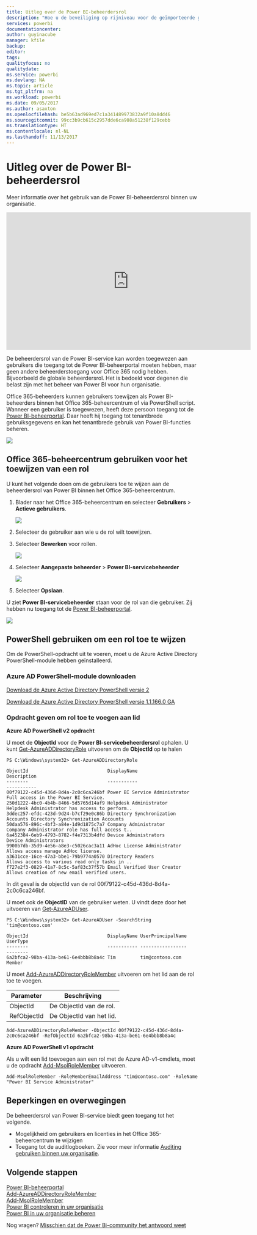 ```yaml
---
title: Uitleg over de Power BI-beheerdersrol
description: "Hoe u de beveiliging op rijniveau voor de geïmporteerde gegevenssets en DirectQuery configureert in de Power BI-service."
services: powerbi
documentationcenter: 
author: guyinacube
manager: kfile
backup: 
editor: 
tags: 
qualityfocus: no
qualitydate: 
ms.service: powerbi
ms.devlang: NA
ms.topic: article
ms.tgt_pltfrm: na
ms.workload: powerbi
ms.date: 09/05/2017
ms.author: asaxton
ms.openlocfilehash: be5b63ad969ed7c1a341489973832a9f10a8dd46
ms.sourcegitcommit: 99cc3b9cb615c2957dde6ca908a51238f129cebb
ms.translationtype: HT
ms.contentlocale: nl-NL
ms.lasthandoff: 11/13/2017
---
```

# <a name="understanding-the-power-bi-admin-role"></a>Uitleg over de Power BI-beheerdersrol
Meer informatie over het gebruik van de Power BI-beheerdersrol binnen uw organisatie.

<iframe width="640" height="360" src="https://www.youtube.com/embed/PQRbdJgEm3k?showinfo=0" frameborder="0" allowfullscreen></iframe>

De beheerdersrol van de Power BI-service kan worden toegewezen aan gebruikers die toegang tot de Power BI-beheerportal moeten hebben, maar geen andere beheerderstoegang voor Office 365 nodig hebben. Bijvoorbeeld de globale beheerdersrol. Het is bedoeld voor degenen die belast zijn met het beheer van Power BI voor hun organisatie.

Office 365-beheerders kunnen gebruikers toewijzen als Power BI-beheerders binnen het Office 365-beheercentrum of via PowerShell script. Wanneer een gebruiker is toegewezen, heeft deze persoon toegang tot de [Power BI-beheerportal](service-admin-portal.md). Daar heeft hij toegang tot tenantbrede gebruiksgegevens en kan het tenantbrede gebruik van Power BI-functies beheren.

![](media/service-admin-role/powerbi-admin-portal.png)

## <a name="using-the-office-365-admin-center-to-assign-a-role"></a>Office 365-beheercentrum gebruiken voor het toewijzen van een rol
U kunt het volgende doen om de gebruikers toe te wijzen aan de beheerdersrol van Power BI binnen het Office 365-beheercentrum.

1. Blader naar het Office 365-beheercentrum en selecteer **Gebruikers** > **Actieve gebruikers**.
   
    ![](media/service-admin-role/powerbi-admin-users.png)
2. Selecteer de gebruiker aan wie u de rol wilt toewijzen.
3. Selecteer **Bewerken** voor rollen.
   
    ![](media/service-admin-role/powerbi-admin-edit-roles.png)
4. Selecteer **Aangepaste beheerder** > **Power BI-servicebeheerder**
   
    ![](media/service-admin-role/powerbi-admin-role.png)
5. Selecteer **Opslaan**.

U ziet **Power BI-servicebeheerder** staan voor de rol van die gebruiker. Zij hebben nu toegang tot de [Power BI-beheerportal](service-admin-portal.md).

![](media/service-admin-role/powerbi-admin-role-set.png)

## <a name="using-powershell-to-assign-a-role"></a>PowerShell gebruiken om een rol toe te wijzen
Om de PowerShell-opdracht uit te voeren, moet u de Azure Active Directory PowerShell-module hebben geïnstalleerd.

### <a name="download-azure-ad-powershell-module"></a>Azure AD PowerShell-module downloaden
[Download de Azure Active Directory PowerShell versie 2](https://github.com/Azure/azure-docs-powershell-azuread/blob/master/Azure%20AD%20Cmdlets/AzureAD/index.md)

[Download de Azure Active Directory PowerShell versie 1.1.166.0 GA](http://connect.microsoft.com/site1164/Downloads/DownloadDetails.aspx?DownloadID=59185)

### <a name="command-to-add-role-to-member"></a>Opdracht geven om rol toe te voegen aan lid
**Azure AD PowerShell v2 opdracht**

U moet de **ObjectId** voor de **Power BI-servicebeheerdersrol** ophalen. U kunt [Get-AzureADDirectoryRole](https://docs.microsoft.com/powershell/azuread/v2/get-azureaddirectoryrole) uitvoeren om de **ObjectId** op te halen

```
PS C:\Windows\system32> Get-AzureADDirectoryRole

ObjectId                             DisplayName                        Description
--------                             -----------                        -----------
00f79122-c45d-436d-8d4a-2c0c6ca246bf Power BI Service Administrator     Full access in the Power BI Service.
250d1222-4bc0-4b4b-8466-5d5765d14af9 Helpdesk Administrator             Helpdesk Administrator has access to perform..
3ddec257-efdc-423d-9d24-b7cf29e0c86b Directory Synchronization Accounts Directory Synchronization Accounts
50daa576-896c-4bf3-a84e-1d9d1875c7a7 Company Administrator              Company Administrator role has full access t..
6a452384-6eb9-4793-8782-f4e7313b4dfd Device Administrators              Device Administrators
9900b7db-35d9-4e56-a8e3-c5026cac3a11 AdHoc License Administrator        Allows access manage AdHoc license.
a3631cce-16ce-47a3-bbe1-79b9774a0570 Directory Readers                  Allows access to various read only tasks in ..
f727e2f3-0829-41a7-8c5c-5af83c37f57b Email Verified User Creator        Allows creation of new email verified users.
```

In dit geval is de objectId van de rol 00f79122-c45d-436d-8d4a-2c0c6ca246bf.

U moet ook de **ObjectID** van de gebruiker weten. U vindt deze door het uitvoeren van [Get-AzureADUser](https://docs.microsoft.com/powershell/azuread/v2/get-azureaduser).

```
PS C:\Windows\system32> Get-AzureADUser -SearchString 'tim@contoso.com'

ObjectId                             DisplayName UserPrincipalName      UserType
--------                             ----------- -----------------      --------
6a2bfca2-98ba-413a-be61-6e4bbb8b8a4c Tim         tim@contoso.com        Member
```

U moet [Add-AzureADDirectoryRoleMember](https://docs.microsoft.com/powershell/azuread/v2/add-azureaddirectoryrolemember) uitvoeren om het lid aan de rol toe te voegen.

| Parameter | Beschrijving |
| --- | --- |
| ObjectId |De ObjectId van de rol. |
| RefObjectId |De ObjectId van het lid. |

```
Add-AzureADDirectoryRoleMember -ObjectId 00f79122-c45d-436d-8d4a-2c0c6ca246bf -RefObjectId 6a2bfca2-98ba-413a-be61-6e4bbb8b8a4c
```

**Azure AD PowerShell v1 opdracht**

Als u wilt een lid toevoegen aan een rol met de Azure AD-v1-cmdlets, moet u de opdracht [Add-MsolRoleMember](https://docs.microsoft.com/powershell/msonline/v1/add-msolrolemember) uitvoeren.

```
Add-MsolRoleMember -RoleMemberEmailAddress "tim@contoso.com" -RoleName "Power BI Service Administrator"
```

## <a name="limitations-and-considerations"></a>Beperkingen en overwegingen
De beheerdersrol van Power BI-service biedt geen toegang tot het volgende.

* Mogelijkheid om gebruikers en licenties in het Office 365-beheercentrum te wijzigen
* Toegang tot de auditlogboeken. Zie voor meer informatie [Auditing gebruiken binnen uw organisatie](service-admin-auditing.md).

## <a name="next-steps"></a>Volgende stappen
[Power BI-beheerportal](service-admin-portal.md)  
[Add-AzureADDirectoryRoleMember](https://docs.microsoft.com/powershell/azuread/v2/add-azureaddirectoryrolemember)  
[Add-MsolRoleMember](https://docs.microsoft.com/powershell/msonline/v1/add-msolrolemember)  
[Power BI controleren in uw organisatie](service-admin-auditing.md)  
[Power BI in uw organisatie beheren](service-admin-administering-power-bi-in-your-organization.md)  

Nog vragen? [Misschien dat de Power Bi-community het antwoord weet](http://community.powerbi.com/)

